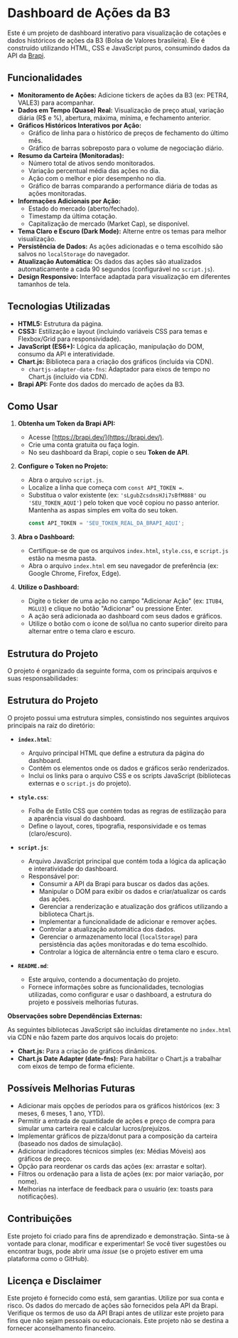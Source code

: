 # Dashboard de Ações da B3

Este é um projeto de dashboard interativo para visualização de cotações e dados históricos de ações da B3 (Bolsa de Valores brasileira). Ele é construído utilizando HTML, CSS e JavaScript puros, consumindo dados da API da [Brapi](https://brapi.dev/).

## Funcionalidades

*   **Monitoramento de Ações:** Adicione tickers de ações da B3 (ex: PETR4, VALE3) para acompanhar.
*   **Dados em Tempo (Quase) Real:** Visualização de preço atual, variação diária (R$ e %), abertura, máxima, mínima, e fechamento anterior.
*   **Gráficos Históricos Interativos por Ação:**
    *   Gráfico de linha para o histórico de preços de fechamento do último mês.
    *   Gráfico de barras sobreposto para o volume de negociação diário.
*   **Resumo da Carteira (Monitoradas):**
    *   Número total de ativos sendo monitorados.
    *   Variação percentual média das ações no dia.
    *   Ação com o melhor e pior desempenho no dia.
    *   Gráfico de barras comparando a performance diária de todas as ações monitoradas.
*   **Informações Adicionais por Ação:**
    *   Estado do mercado (aberto/fechado).
    *   Timestamp da última cotação.
    *   Capitalização de mercado (Market Cap), se disponível.
*   **Tema Claro e Escuro (Dark Mode):** Alterne entre os temas para melhor visualização.
*   **Persistência de Dados:** As ações adicionadas e o tema escolhido são salvos no `localStorage` do navegador.
*   **Atualização Automática:** Os dados das ações são atualizados automaticamente a cada 90 segundos (configurável no `script.js`).
*   **Design Responsivo:** Interface adaptada para visualização em diferentes tamanhos de tela.

## Tecnologias Utilizadas

*   **HTML5:** Estrutura da página.
*   **CSS3:** Estilização e layout (incluindo variáveis CSS para temas e Flexbox/Grid para responsividade).
*   **JavaScript (ES6+):** Lógica da aplicação, manipulação do DOM, consumo da API e interatividade.
*   **Chart.js:** Biblioteca para a criação dos gráficos (incluída via CDN).
    *   `chartjs-adapter-date-fns`: Adaptador para eixos de tempo no Chart.js (incluído via CDN).
*   **Brapi API:** Fonte dos dados do mercado de ações da B3.

## Como Usar

1.  **Obtenha um Token da Brapi API:**
    *   Acesse [https://brapi.dev/](https://brapi.dev/).
    *   Crie uma conta gratuita ou faça login.
    *   No seu dashboard da Brapi, copie o seu **Token de API**.

2.  **Configure o Token no Projeto:**
    *   Abra o arquivo `script.js`.
    *   Localize a linha que começa com `const API_TOKEN =`.
    *   Substitua o valor existente (ex: `'sLgubZcsdnsHJi7sBfM888'` ou `'SEU_TOKEN_AQUI'`) pelo token que você copiou no passo anterior. Mantenha as aspas simples em volta do seu token.
        ```javascript
        const API_TOKEN = 'SEU_TOKEN_REAL_DA_BRAPI_AQUI';
        ```

3.  **Abra o Dashboard:**
    *   Certifique-se de que os arquivos `index.html`, `style.css`, e `script.js` estão na mesma pasta.
    *   Abra o arquivo `index.html` em seu navegador de preferência (ex: Google Chrome, Firefox, Edge).

4.  **Utilize o Dashboard:**
    *   Digite o ticker de uma ação no campo "Adicionar Ação" (ex: `ITUB4`, `MGLU3`) e clique no botão "Adicionar" ou pressione Enter.
    *   A ação será adicionada ao dashboard com seus dados e gráficos.
    *   Utilize o botão com o ícone de sol/lua no canto superior direito para alternar entre o tema claro e escuro.

## Estrutura do Projeto

O projeto é organizado da seguinte forma, com os principais arquivos e suas responsabilidades:
## Estrutura do Projeto

O projeto possui uma estrutura simples, consistindo nos seguintes arquivos principais na raiz do diretório:

*   **`index.html`**:
    *   Arquivo principal HTML que define a estrutura da página do dashboard.
    *   Contém os elementos onde os dados e gráficos serão renderizados.
    *   Inclui os links para o arquivo CSS e os scripts JavaScript (bibliotecas externas e o `script.js` do projeto).

*   **`style.css`**:
    *   Folha de Estilo CSS que contém todas as regras de estilização para a aparência visual do dashboard.
    *   Define o layout, cores, tipografia, responsividade e os temas (claro/escuro).

*   **`script.js`**:
    *   Arquivo JavaScript principal que contém toda a lógica da aplicação e interatividade do dashboard.
    *   Responsável por:
        *   Consumir a API da Brapi para buscar os dados das ações.
        *   Manipular o DOM para exibir os dados e criar/atualizar os cards das ações.
        *   Gerenciar a renderização e atualização dos gráficos utilizando a biblioteca Chart.js.
        *   Implementar a funcionalidade de adicionar e remover ações.
        *   Controlar a atualização automática dos dados.
        *   Gerenciar o armazenamento local (`localStorage`) para persistência das ações monitoradas e do tema escolhido.
        *   Controlar a lógica de alternância entre o tema claro e escuro.

*   **`README.md`**:
    *   Este arquivo, contendo a documentação do projeto.
    *   Fornece informações sobre as funcionalidades, tecnologias utilizadas, como configurar e usar o dashboard, a estrutura do projeto e possíveis melhorias futuras.

**Observações sobre Dependências Externas:**

As seguintes bibliotecas JavaScript são incluídas diretamente no `index.html` via CDN e não fazem parte dos arquivos locais do projeto:

*   **Chart.js:** Para a criação de gráficos dinâmicos.
*   **Chart.js Date Adapter (date-fns):** Para habilitar o Chart.js a trabalhar com eixos de tempo de forma eficiente.

## Possíveis Melhorias Futuras

*   Adicionar mais opções de períodos para os gráficos históricos (ex: 3 meses, 6 meses, 1 ano, YTD).
*   Permitir a entrada de quantidade de ações e preço de compra para simular uma carteira real e calcular lucros/prejuízos.
*   Implementar gráficos de pizza/donut para a composição da carteira (baseado nos dados de simulação).
*   Adicionar indicadores técnicos simples (ex: Médias Móveis) aos gráficos de preço.
*   Opção para reordenar os cards das ações (ex: arrastar e soltar).
*   Filtros ou ordenação para a lista de ações (ex: por maior variação, por nome).
*   Melhorias na interface de feedback para o usuário (ex: toasts para notificações).

## Contribuições

Este projeto foi criado para fins de aprendizado e demonstração. Sinta-se à vontade para clonar, modificar e experimentar! Se você tiver sugestões ou encontrar bugs, pode abrir uma *issue* (se o projeto estiver em uma plataforma como o GitHub).

## Licença e Disclaimer

Este projeto é fornecido como está, sem garantias. Utilize por sua conta e risco.
Os dados do mercado de ações são fornecidos pela API da Brapi. Verifique os termos de uso da API Brapi antes de utilizar este projeto para fins que não sejam pessoais ou educacionais. Este projeto não se destina a fornecer aconselhamento financeiro.
